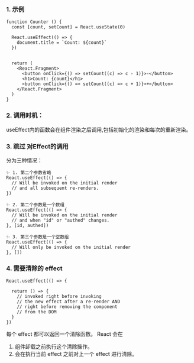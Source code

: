 ### 1. 示例
```
function Counter () {
  const [count, setCount] = React.useState(0)

  React.useEffect(() => {
    document.title = `Count: ${count}`
  })


  return (
    <React.Fragment>
      <button onClick={() => setCount((c) => c - 1)}>-</button>
      <h1>Count: {count}</h1>
      <button onClick={() => setCount((c) => c + 1)}>+</button>
    </React.Fragment>
  )
}
```
### 2. 调用时机：
useEffect内的函数会在组件渲染之后调用,包括初始化的渲染和每次的重新渲染。
### 3. 跳过 对Effect的调用
分为三种情况：
```
✨ 1. 第二个参数省略
React.useEffect(() => {
  // Will be invoked on the initial render 
  // and all subsequent re-renders.
})

✨ 2. 第二个参数是一个数组
React.useEffect(() => {
  // Will be invoked on the initial render
  // and when "id" or "authed" changes.
}, [id, authed])

✨ 3. 第三个参数是一个空数组
React.useEffect(() => {
  // Will only be invoked on the initial render
}, [])
```
### 4. 需要清除的 effect
```
React.useEffect(() => {

  return () => {
    // invoked right before invoking
    // the new effect after a re-render AND
    // right before removing the component
    // from the DOM
  }
})
```
每个 effect 都可以返回一个清除函数。 React 会在
1. 组件卸载之前执行这个清除操作。
2. 会在执行当前 effect 之前对上一个 effect 进行清除。